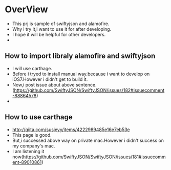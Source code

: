 # OverView
* This prj is sample of swiftyjson and alamofire.
* Why i try it,i want to use it for after developing.
* I hope it will be helpful for other developers.
* 

## How to import libraly alamofire and swiftyjson
* I will use carthage.
* Before i tryed to install manual way.because i want to develop on iOS7.However i didn't get to build it.
* Now,i post issue about above sentence.(https://github.com/SwiftyJSON/SwiftyJSON/issues/182#issuecomment-88864578)
* 

## How to use carthage
* http://qiita.com/susieyy/items/4222989485e16e7eb53e
* This page is good.
* But,i successed above way on private mac.However i didn't success on my company's mac.
* I am listening it now(https://github.com/SwiftyJSON/SwiftyJSON/issues/181#issuecomment-89010861)

